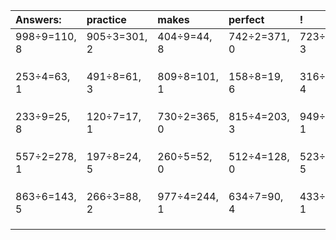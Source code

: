 | Answers: | practice | makes | perfect | ! |
| :--- | :--- | :--- | :--- | :--- |
| 998÷9=110, 8 | 905÷3=301, 2 | 404÷9=44, 8 | 742÷2=371, 0 | 723÷4=180, 3 | 
|   |   |   |   |   | 
|   |   |   |   |   | 
|   |   |   |   |   | 
| 253÷4=63, 1 | 491÷8=61, 3 | 809÷8=101, 1 | 158÷8=19, 6 | 316÷6=52, 4 | 
|   |   |   |   |   | 
|   |   |   |   |   | 
|   |   |   |   |   | 
| 233÷9=25, 8 | 120÷7=17, 1 | 730÷2=365, 0 | 815÷4=203, 3 | 949÷3=316, 1 | 
|   |   |   |   |   | 
|   |   |   |   |   | 
|   |   |   |   |   | 
| 557÷2=278, 1 | 197÷8=24, 5 | 260÷5=52, 0 | 512÷4=128, 0 | 523÷7=74, 5 | 
|   |   |   |   |   | 
|   |   |   |   |   | 
|   |   |   |   |   | 
| 863÷6=143, 5 | 266÷3=88, 2 | 977÷4=244, 1 | 634÷7=90, 4 | 433÷3=144, 1 | 
|   |   |   |   |   | 
|   |   |   |   |   | 
|   |   |   |   |   | 
